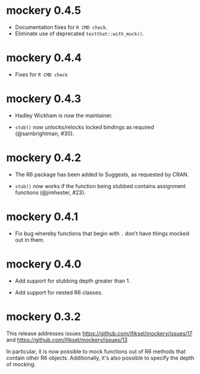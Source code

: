 # mockery 0.4.5

* Documentation fixes for `R CMD check`.
* Eliminate use of deprecated `testthat::with_mock()`.

# mockery 0.4.4

* Fixes for `R CMD check`

# mockery 0.4.3

* Hadley Wickham is now the maintainer.

* `stub()` now unlocks/relocks locked bindings as required (@sambrightman, #30).

# mockery 0.4.2

* The R6 package has been added to Suggests, as requested by CRAN.

* `stub()` now works if the function being stubbed contains assignment functions (@jimhester, #23).

# mockery 0.4.1

* Fix bug whereby functions that begin with `.` don't have things mocked out in
them.

# mockery 0.4.0

* Add support for stubbing depth greater than 1.

* Add support for nested R6 classes.

# mockery 0.3.2

This release addresses issues https://github.com/jfiksel/mockery/issues/17 and
https://github.com/jfiksel/mockery/issues/13

In particular, it is now possible to mock functions out of R6 methods that
contain other R6 objects. Additionally, it's also possible to specify the depth
of mocking.
